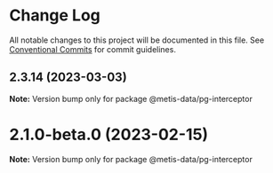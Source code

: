 # Change Log

All notable changes to this project will be documented in this file.
See [Conventional Commits](https://conventionalcommits.org) for commit guidelines.

## 2.3.14 (2023-03-03)

**Note:** Version bump only for package @metis-data/pg-interceptor





# 2.1.0-beta.0 (2023-02-15)

**Note:** Version bump only for package @metis-data/pg-interceptor
